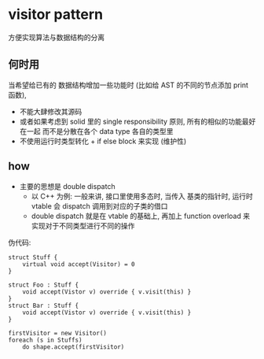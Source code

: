 # visitor pattern

方便实现算法与数据结构的分离

## 何时用
当希望给已有的 数据结构增加一些功能时 (比如给 AST 的不同的节点添加 print 函数), 
* 不能大肆修改其源码
* 或者如果考虑到 solid 里的 single responsibility 原则, 所有的相似的功能最好在一起 而不是分散在各个 data type 各自的类型里
* 不使用运行时类型转化 + if else block 来实现 (维护性)

## how

* 主要的思想是 double dispatch
    * 以 C++ 为例: 一般来讲, 接口里使用多态时, 当传入 基类的指针时, 运行时vtable 会 dispatch 调用到对应的子类的借口
    * double dispatch 就是在 vtable 的基础上, 再加上 function overload 来实现对于不同类型进行不同的操作

伪代码:
```
struct Stuff {
    virtual void accept(Visitor) = 0
}

struct Foo : Stuff {
    void accept(Vistor v) override { v.visit(this) }
}
struct Bar : Stuff {
    void accept(Vistor v) override { v.visit(this) }
}

firstVisitor = new Visitor()
foreach (s in Stuffs) 
	do shape.accept(firstVisitor)
```